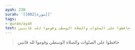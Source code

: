 ```yaml
---
ayah: 238
surah: '[[002|سورة]]'
tags:
- quran/ayah
text: حافظوا على الصلوات والصلاة الوسطى وقوموا لله قانتين
---
```

> حافظوا على الصلوات والصلاة الوسطى وقوموا لله قانتين
